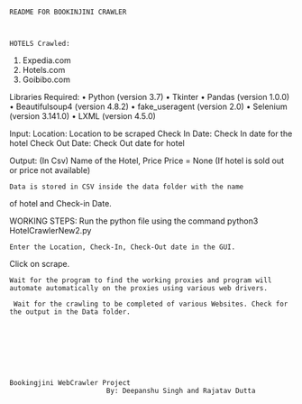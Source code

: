 	README FOR BOOKINJINI CRAWLER



	HOTELS Crawled:
1.	Expedia.com
2.	Hotels.com
3.	Goibibo.com

Libraries Required:
•	Python (version 3.7)
•	Tkinter 
•	Pandas (version 1.0.0)
•	Beautifulsoup4 (version 4.8.2)
•	fake_useragent (version 2.0)
•	Selenium (version 3.141.0)
•	LXML (version 4.5.0)

Input:
 Location: Location to be scraped
 Check In Date: Check In date for the hotel
 Check Out Date: Check Out date for hotel

Output: (In Csv)
Name of the Hotel, Price
	Price = None (If hotel is sold out or price not available)


 	Data is stored in CSV inside the data folder with the name 
of hotel and Check-in Date.


WORKING STEPS:
 	Run the python file using the command 
python3 HotelCrawlerNew2.py

 	Enter the Location, Check-In, Check-Out date in the GUI.
Click on scrape.

 	Wait for the program to find the working proxies and program will automate automatically on the proxies using various web drivers.

 	 Wait for the crawling to be completed of various Websites. Check for the output in the Data folder.







																																																																																		Bookingjini WebCrawler Project
							By: Deepanshu Singh and Rajatav Dutta
								







